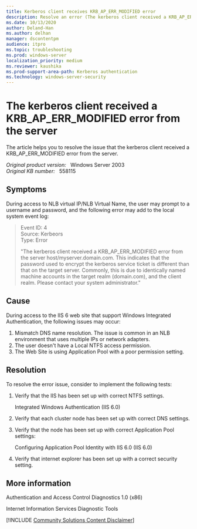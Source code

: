 ```yaml
---
title: Kerberos client receives KRB_AP_ERR_MODIFIED error
description: Resolve an error (The kerberos client received a KRB_AP_ERR_MODIFIED error from the server) that occurs when you access to NLB virtual IP/NLB Virtual Name.  
ms.date: 10/13/2020
author: Deland-Han
ms.author: delhan
manager: dscontentpm
audience: itpro
ms.topic: troubleshooting
ms.prod: windows-server
localization_priority: medium
ms.reviewer: kaushika
ms.prod-support-area-path: Kerberos authentication
ms.technology: windows-server-security
---
```

# The kerberos client received a KRB_AP_ERR_MODIFIED error from the server

The article helps you to resolve the issue that the kerberos client received a KRB_AP_ERR_MODIFIED error from the server.  

_Original product version:_ &nbsp; Windows Server 2003  
_Original KB number:_ &nbsp; 558115

## Symptoms

During access to NLB virtual IP/NLB Virtual Name, the user may prompt to a username and password, and the following error may add to the local system event log:

> Event ID: 4  
Source: Kerbeors  
Type: Error
>
> "The kerberos client received a KRB_AP_ERR_MODIFIED error from the server host/myserver.domain.com. This indicates that the password used to encrypt the kerberos service ticket is different than that on the target server. Commonly, this is due to identically named machine accounts in the target realm (domain.com), and the client realm. Please contact your system administrator."

## Cause

During access to the IIS 6 web site that support Windows Integrated Authentication, the following issues may occur:

1. Mismatch DNS name resolution. The issue is common in an NLB environment that uses multiple IPs or network adapters.
2. The user doesn't have a Local NTFS access permission.
3. The Web Site is using Application Pool with a poor permission setting.

## Resolution

To resolve the error issue, consider to implement the following tests:

1. Verify that the IIS has been set up with correct NTFS settings.

    Integrated Windows Authentication (IIS 6.0)

2. Verify that each cluster node has been set up with correct DNS settings.

3. Verify that the node has been set up with correct Application Pool settings:

    Configuring Application Pool Identity with IIS 6.0 (IIS 6.0)

4. Verify that internet explorer has been set up with a correct security setting.

## More information

Authentication and Access Control Diagnostics 1.0 (x86)

Internet Information Services Diagnostic Tools

[!INCLUDE [Community Solutions Content Disclaimer](../../includes/community-solutions-content-disclaimer.md)]
